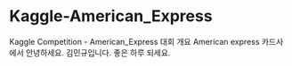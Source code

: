 # Kaggle-American_Express
Kaggle Competition - American_Express
대회 개요
American express 카드사에서 
안녕하세요. 김민규입니다. 좋은 하루 되세요.
